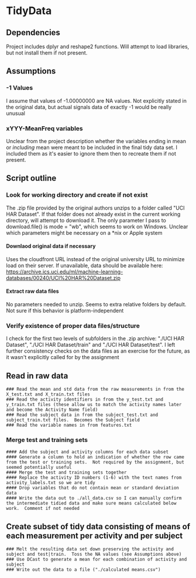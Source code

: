 # TidyData

## Dependencies

Project includes dplyr and reshape2 functions.  Will attempt to load libraries, but not install them if not present.

## Assumptions

### -1 Values 

I assume that values of -1.00000000 are NA values.  Not explicitly stated in the original data, but actual signals data of exactly -1 would be really unusual

### xYYY-MeanFreq variables

Unclear from the project description whether the variables ending in mean or _including_ mean were meant to be included in the final tidy data set.  I included them as it's easier to ignore them then to recreate them if not present.

## Script outline

### Look for working directory and create if not exist

The .zip file provided by the original authors unzips to a folder called "UCI HAR Dataset".  If that folder does not already exist in the current working directory, will attempt to download it.  The only parameter I pass to download.file() is mode = "wb", which seems to work on Windows.  Unclear which parameters might be necessary on a *nix or Apple system

#### Downlaod original data if necessary

Uses the cloudfront URL instead of the original university URL to minimize load on their server.  If unavailable, data should be available here: https://archive.ics.uci.edu/ml/machine-learning-databases/00240/UCI%20HAR%20Dataset.zip

#### Extract raw data files

No parameters needed to unzip.  Seems to extra relative folders by default.  Not sure if this behavior is platform-independent
	

### Verify existence of proper data files/structure

I check for the first two levels of subfolders in the .zip archive: "./UCI HAR Dataset", "./UCI HAR Dataset/train" and "./UCI HAR Dataset/test".  I left further consistency checks on the data files as an exercise for the future, as it wasn't explicitly called for by the assignment

## Read in raw data

    ### Read the mean and std data from the raw measurements in from the X_test.txt and X_train.txt files 
    ### Read the activity identifiers in from the y_test.txt and y_train.txt files (these allow us to match the activity names later and become the Activity Name field)
    ### Read the subject data in from the subject_test.txt and subject_train.txt files.  Becomes the Subject field
    ### Read the variable names in from features.txt
    

### Merge test and training sets

	#### Add the subject and activity columns for each data subset
	#### Generate a column to hold an indication of whether the row came from the test or training sets.  Not required by the assignment, but seemed potentially useful
	#### Merge the test and training sets together
	#### Replace the activity ID numbers (1-6) with the text names from activity_labels.txt so we are tidy
	#### Drop variables that do not contain mean or standard deviation data
	#### Write the data out to ./all_data.csv so I can manually confirm the intermediate tidied data and make sure means calculated below work.  Comment if not needed
	
## Create subset of tidy data consisting of means of each measurement per activity and per subject

    ### Melt the resulting data set down preserving the activity and subject and test|train.  Toss the NA values (see Assumptions above)
    ### Use DCast to generate a mean for each combination of activity and subject
    ### Write out the data to a file ("./calculated means.csv")
